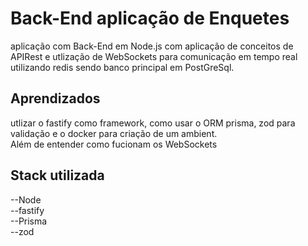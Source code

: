 
# Back-End aplicação de Enquetes 

aplicação com Back-End em Node.js com aplicação de conceitos de APIRest e utlização de WebSockets para comunicação em tempo real utilizando redis sendo banco principal em  PostGreSql. 
## Aprendizados

utlizar o fastify como framework, como usar o ORM prisma, zod para validação e o docker para criação de um ambient.  
Além de entender como fucionam os WebSockets


## Stack utilizada



 --Node  
 --fastify  
 --Prisma  
 --zod
